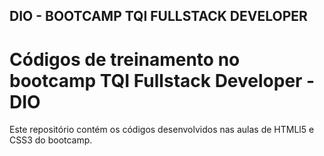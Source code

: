 ## DIO - BOOTCAMP TQI FULLSTACK DEVELOPER
# Códigos de treinamento no bootcamp TQI Fullstack Developer - DIO
Este repositório contém os códigos desenvolvidos nas aulas de HTMLl5 e CSS3 do bootcamp.
